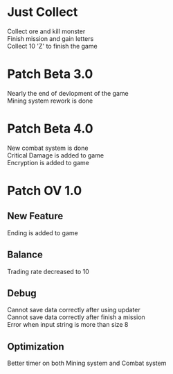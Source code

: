 # Just Collect
Collect ore and kill monster  
Finish mission and gain letters  
Collect 10 'Z' to finish the game

# Patch Beta 3.0
Nearly the end of devlopment of the game  
Mining system rework is done

# Patch Beta 4.0
New combat system is done  
Critical Damage is added to game  
Encryption is added to game

# Patch OV 1.0
 ## New Feature
 Ending is added to game
 ## Balance
 Trading rate decreased to 10
 ## Debug 
 Cannot save data correctly after using updater  
 Cannot save data correctly after finish a mission  
 Error when input string is more than size 8  
 ## Optimization
 Better timer on both Mining system and Combat system  
 
